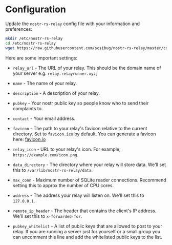 # Configuration

Update the `nostr-rs-relay` config file with your information and preferences:

```bash
mkdir /etc/nostr-rs-relay
cd /etc/nostr-rs-relay
wget https://raw.githubusercontent.com/scsibug/nostr-rs-relay/master/config.toml
```

Here are some important settings:

- `relay_url` - The URL of your relay. This should be the domain name of your server e.g. `relay.relayrunner.xyz`;

- `name` - The name of your relay.

- `description` - A description of your relay.

- `pubkey` - Your nostr public key so people know who to send their complaints to.

- `contact` - Your email address.

- `favicon` - The path to your relay's favicon relative to the current directory. Set to `favicon.ico` by default. You can generate a favicon here: [favicon.io](https://favicon.io/)

- `relay_icon` - URL to your relay's icon. For example, `https://example.com/icon.png`.

- `data_directory` - The directory where your relay will store data. We'll set this to `/var/lib/nostr-rs-relay/data`.

- `max_conn` - Maximum number of SQLite reader connections.  Recommend setting this to approx the number of CPU cores.

- `address` - The address your relay will listen on. We'll set this to `127.0.0.1`.

- `remote_ip_header` - The header that contains the client's IP address. We'll set this to `x-forwarded-for`.

- `pubkey_whitelist` - A list of public keys that are allowed to post to your relay. If you are running a server just for yourself or a small group you can uncomment this line and add the whitelisted public keys to the list.
